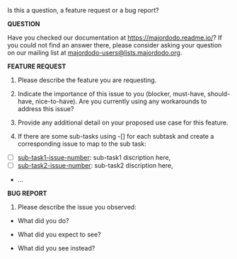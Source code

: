 Is this a question, a feature request or a bug report?


**QUESTION**

Have you checked our documentation at https://majordodo.readme.io/?
If you could not find an answer there, please consider asking your question on our mailing list at majordodo-users@lists.majordodo.org.


**FEATURE REQUEST**

1. Please describe the feature you are requesting.

2. Indicate the importance of this issue to you (blocker, must-have, should-have, nice-to-have). Are you currently using any workarounds to address this issue?

3. Provide any additional detail on your proposed use case for this feature.

4. If there are some sub-tasks using -[] for each subtask and create a corresponding issue to map to the sub task:
- [ ] [sub-task1-issue-number](example_sub_issue1_link_here): sub-task1 discription here, 
- [ ] [sub-task2-issue-number](example_sub_issue2_link_here): sub-task2 discription here,
- ...


**BUG REPORT**

1. Please describe the issue you observed:

- What did you do?

- What did you expect to see?

- What did you see instead?
